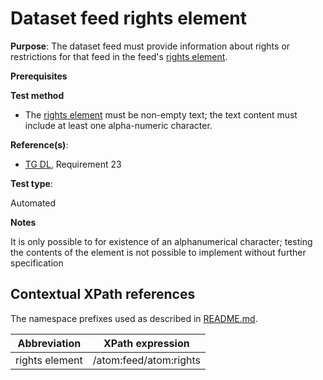 # Dataset feed rights element

**Purpose**: The dataset feed must provide information about rights or restrictions for that feed in the feed's [rights element](#rightselement).

**Prerequisites**

**Test method**

* The [rights element](#rightselement) must be non-empty text; the text content must include at least one alpha-numeric character.

**Reference(s)**:

* [TG DL](http://inspire.ec.europa.eu/id/ats/download-atom/3.1/atom-pre-defined/README#ref_TG_DL), Requirement 23

**Test type**:

Automated

**Notes**

It is only possible to for existence of an alphanumerical character; testing the contents of the element is not possible to implement without further specification

## Contextual XPath references

The namespace prefixes used as described in [README.md](http://inspire.ec.europa.eu/id/ats/download-atom/3.1/atom-pre-defined/README#namespaces).

Abbreviation                                               |  XPath expression
---------------------------------------------------------- | -------------------------------------------------------------------------
rights element <a name="rightselement"></a> | /atom:feed/atom:rights
